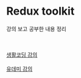 # Redux toolkit
강의 보고 공부한 내용 정리 <br><br><br>

[생활코딩 강의](./redux_toolkit/)<br><br>
[유데미 강의](./redux_toolkit2/)